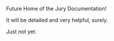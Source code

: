 Future Home of the Jury Documentation!

It will be detailed and very helpful, surely. 

Just not yet.
 
 
 
 
 
 
